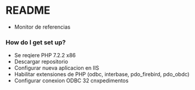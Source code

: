 # README #

* Monitor de referencias

### How do I get set up? ###

* Se reqiere PHP 7.2.2 x86
* Descargar repositorio
* Configurar nueva aplicacion en IIS
* Habilitar extensiones de PHP (odbc, interbase, pdo_firebird, pdo_obdc)
* Configurar conexion ODBC 32 cnxpedimentos
